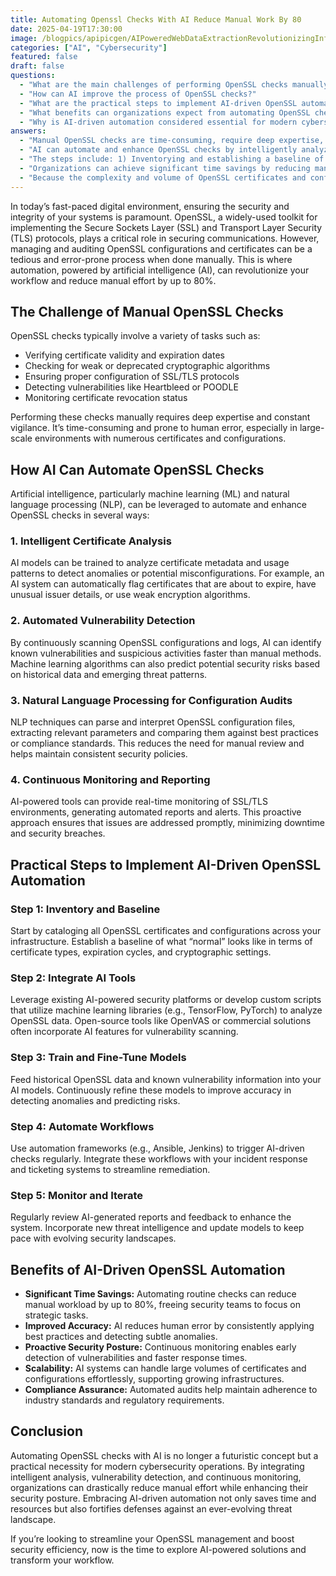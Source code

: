 ```yaml
---
title: Automating Openssl Checks With AI Reduce Manual Work By 80
date: 2025-04-19T17:30:00
image: /blogpics/apipicgen/AIPoweredWebDataExtractionRevolutionizingInformationGathering-TDREMRL97O.jpg
categories: ["AI", "Cybersecurity"]
featured: false
draft: false
questions:
  - "What are the main challenges of performing OpenSSL checks manually?"
  - "How can AI improve the process of OpenSSL checks?"
  - "What are the practical steps to implement AI-driven OpenSSL automation?"
  - "What benefits can organizations expect from automating OpenSSL checks with AI?"
  - "Why is AI-driven automation considered essential for modern cybersecurity operations involving OpenSSL?"
answers:
  - "Manual OpenSSL checks are time-consuming, require deep expertise, and are prone to human error. Tasks such as verifying certificate validity, checking for weak algorithms, ensuring proper SSL/TLS configurations, detecting vulnerabilities, and monitoring revocation status can be tedious, especially in large-scale environments."
  - "AI can automate and enhance OpenSSL checks by intelligently analyzing certificates for anomalies, automatically detecting vulnerabilities, using natural language processing to audit configuration files, and providing continuous real-time monitoring and reporting. This reduces manual effort, improves accuracy, and enables proactive security management."
  - "The steps include: 1) Inventorying and establishing a baseline of all OpenSSL certificates and configurations; 2) Integrating AI tools or platforms for analysis; 3) Training and fine-tuning AI models with historical data and vulnerability information; 4) Automating workflows using frameworks like Ansible or Jenkins; and 5) Continuously monitoring AI reports and updating models to adapt to new threats."
  - "Organizations can achieve significant time savings by reducing manual workload by up to 80%, improve accuracy by minimizing human errors, maintain a proactive security posture through continuous monitoring, scale easily to handle large certificate volumes, and ensure compliance with industry standards via automated audits."
  - "Because the complexity and volume of OpenSSL certificates and configurations are growing, manual management is inefficient and error-prone. AI-driven automation enables intelligent analysis, faster vulnerability detection, and continuous monitoring, which together enhance security posture, reduce manual effort, and help organizations keep pace with evolving cyber threats."
---
```

In today’s fast-paced digital environment, ensuring the security and integrity of your systems is paramount. OpenSSL, a widely-used toolkit for implementing the Secure Sockets Layer (SSL) and Transport Layer Security (TLS) protocols, plays a critical role in securing communications. However, managing and auditing OpenSSL configurations and certificates can be a tedious and error-prone process when done manually. This is where automation, powered by artificial intelligence (AI), can revolutionize your workflow and reduce manual effort by up to 80%.

## The Challenge of Manual OpenSSL Checks

OpenSSL checks typically involve a variety of tasks such as:

- Verifying certificate validity and expiration dates
- Checking for weak or deprecated cryptographic algorithms
- Ensuring proper configuration of SSL/TLS protocols
- Detecting vulnerabilities like Heartbleed or POODLE
- Monitoring certificate revocation status

Performing these checks manually requires deep expertise and constant vigilance. It’s time-consuming and prone to human error, especially in large-scale environments with numerous certificates and configurations.

## How AI Can Automate OpenSSL Checks

Artificial intelligence, particularly machine learning (ML) and natural language processing (NLP), can be leveraged to automate and enhance OpenSSL checks in several ways:

### 1. Intelligent Certificate Analysis

AI models can be trained to analyze certificate metadata and usage patterns to detect anomalies or potential misconfigurations. For example, an AI system can automatically flag certificates that are about to expire, have unusual issuer details, or use weak encryption algorithms.

### 2. Automated Vulnerability Detection

By continuously scanning OpenSSL configurations and logs, AI can identify known vulnerabilities and suspicious activities faster than manual methods. Machine learning algorithms can also predict potential security risks based on historical data and emerging threat patterns.

### 3. Natural Language Processing for Configuration Audits

NLP techniques can parse and interpret OpenSSL configuration files, extracting relevant parameters and comparing them against best practices or compliance standards. This reduces the need for manual review and helps maintain consistent security policies.

### 4. Continuous Monitoring and Reporting

AI-powered tools can provide real-time monitoring of SSL/TLS environments, generating automated reports and alerts. This proactive approach ensures that issues are addressed promptly, minimizing downtime and security breaches.

## Practical Steps to Implement AI-Driven OpenSSL Automation

### Step 1: Inventory and Baseline

Start by cataloging all OpenSSL certificates and configurations across your infrastructure. Establish a baseline of what “normal” looks like in terms of certificate types, expiration cycles, and cryptographic settings.

### Step 2: Integrate AI Tools

Leverage existing AI-powered security platforms or develop custom scripts that utilize machine learning libraries (e.g., TensorFlow, PyTorch) to analyze OpenSSL data. Open-source tools like OpenVAS or commercial solutions often incorporate AI features for vulnerability scanning.

### Step 3: Train and Fine-Tune Models

Feed historical OpenSSL data and known vulnerability information into your AI models. Continuously refine these models to improve accuracy in detecting anomalies and predicting risks.

### Step 4: Automate Workflows

Use automation frameworks (e.g., Ansible, Jenkins) to trigger AI-driven checks regularly. Integrate these workflows with your incident response and ticketing systems to streamline remediation.

### Step 5: Monitor and Iterate

Regularly review AI-generated reports and feedback to enhance the system. Incorporate new threat intelligence and update models to keep pace with evolving security landscapes.

## Benefits of AI-Driven OpenSSL Automation

- **Significant Time Savings:** Automating routine checks can reduce manual workload by up to 80%, freeing security teams to focus on strategic tasks.
- **Improved Accuracy:** AI reduces human error by consistently applying best practices and detecting subtle anomalies.
- **Proactive Security Posture:** Continuous monitoring enables early detection of vulnerabilities and faster response times.
- **Scalability:** AI systems can handle large volumes of certificates and configurations effortlessly, supporting growing infrastructures.
- **Compliance Assurance:** Automated audits help maintain adherence to industry standards and regulatory requirements.

## Conclusion

Automating OpenSSL checks with AI is no longer a futuristic concept but a practical necessity for modern cybersecurity operations. By integrating intelligent analysis, vulnerability detection, and continuous monitoring, organizations can drastically reduce manual effort while enhancing their security posture. Embracing AI-driven automation not only saves time and resources but also fortifies defenses against an ever-evolving threat landscape.

If you’re looking to streamline your OpenSSL management and boost security efficiency, now is the time to explore AI-powered solutions and transform your workflow.